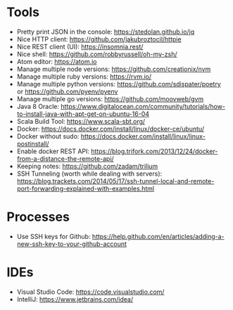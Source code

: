 
# Tools
- Pretty print JSON in the console: https://stedolan.github.io/jq
- Nice HTTP client: https://github.com/jakubroztocil/httpie
- Nice REST client (UI): https://insomnia.rest/
- Nice shell: https://github.com/robbyrussell/oh-my-zsh/
- Atom editor: https://atom.io
- Manage multiple node versions: https://github.com/creationix/nvm
- Manage multiple ruby versions: https://rvm.io/
- Manage multiple python versions: https://github.com/sdispater/poetry or https://github.com/pyenv/pyenv
- Manage multiple go versions: https://github.com/moovweb/gvm
- Java 8 Oracle: https://www.digitalocean.com/community/tutorials/how-to-install-java-with-apt-get-on-ubuntu-16-04
- Scala Build Tool: https://www.scala-sbt.org/
- Docker: https://docs.docker.com/install/linux/docker-ce/ubuntu/
- Docker without sudo: https://docs.docker.com/install/linux/linux-postinstall/
- Enable docker REST API: https://blog.trifork.com/2013/12/24/docker-from-a-distance-the-remote-api/
- Keeping notes: https://github.com/zadam/trilium
- SSH Tunneling (worth while dealing with servers): https://blog.trackets.com/2014/05/17/ssh-tunnel-local-and-remote-port-forwarding-explained-with-examples.html

# Processes
- Use SSH keys for Github: https://help.github.com/en/articles/adding-a-new-ssh-key-to-your-github-account

# IDEs
- Visual Studio Code: https://code.visualstudio.com/
- IntelliJ: https://www.jetbrains.com/idea/
